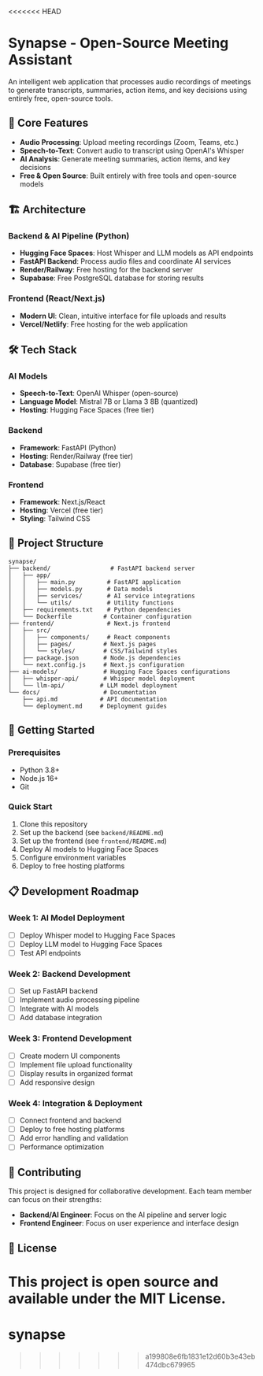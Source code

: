 <<<<<<< HEAD
# Synapse - Open-Source Meeting Assistant

An intelligent web application that processes audio recordings of meetings to generate transcripts, summaries, action items, and key decisions using entirely free, open-source tools.

## 🎯 Core Features

- **Audio Processing**: Upload meeting recordings (Zoom, Teams, etc.)
- **Speech-to-Text**: Convert audio to transcript using OpenAI's Whisper
- **AI Analysis**: Generate meeting summaries, action items, and key decisions
- **Free & Open Source**: Built entirely with free tools and open-source models

## 🏗️ Architecture

### Backend & AI Pipeline (Python)
- **Hugging Face Spaces**: Host Whisper and LLM models as API endpoints
- **FastAPI Backend**: Process audio files and coordinate AI services
- **Render/Railway**: Free hosting for the backend server
- **Supabase**: Free PostgreSQL database for storing results

### Frontend (React/Next.js)
- **Modern UI**: Clean, intuitive interface for file uploads and results
- **Vercel/Netlify**: Free hosting for the web application

## 🛠️ Tech Stack

### AI Models
- **Speech-to-Text**: OpenAI Whisper (open-source)
- **Language Model**: Mistral 7B or Llama 3 8B (quantized)
- **Hosting**: Hugging Face Spaces (free tier)

### Backend
- **Framework**: FastAPI (Python)
- **Hosting**: Render/Railway (free tier)
- **Database**: Supabase (free tier)

### Frontend
- **Framework**: Next.js/React
- **Hosting**: Vercel (free tier)
- **Styling**: Tailwind CSS

## 📁 Project Structure

```
synapse/
├── backend/                 # FastAPI backend server
│   ├── app/
│   │   ├── main.py         # FastAPI application
│   │   ├── models.py       # Data models
│   │   ├── services/       # AI service integrations
│   │   └── utils/          # Utility functions
│   ├── requirements.txt    # Python dependencies
│   └── Dockerfile         # Container configuration
├── frontend/               # Next.js frontend
│   ├── src/
│   │   ├── components/     # React components
│   │   ├── pages/         # Next.js pages
│   │   └── styles/        # CSS/Tailwind styles
│   ├── package.json       # Node.js dependencies
│   └── next.config.js     # Next.js configuration
├── ai-models/             # Hugging Face Spaces configurations
│   ├── whisper-api/       # Whisper model deployment
│   └── llm-api/          # LLM model deployment
└── docs/                  # Documentation
    ├── api.md            # API documentation
    └── deployment.md     # Deployment guides
```

## 🚀 Getting Started

### Prerequisites
- Python 3.8+
- Node.js 16+
- Git

### Quick Start
1. Clone this repository
2. Set up the backend (see `backend/README.md`)
3. Set up the frontend (see `frontend/README.md`)
4. Deploy AI models to Hugging Face Spaces
5. Configure environment variables
6. Deploy to free hosting platforms

## 📋 Development Roadmap

### Week 1: AI Model Deployment
- [ ] Deploy Whisper model to Hugging Face Spaces
- [ ] Deploy LLM model to Hugging Face Spaces
- [ ] Test API endpoints

### Week 2: Backend Development
- [ ] Set up FastAPI backend
- [ ] Implement audio processing pipeline
- [ ] Integrate with AI models
- [ ] Add database integration

### Week 3: Frontend Development
- [ ] Create modern UI components
- [ ] Implement file upload functionality
- [ ] Display results in organized format
- [ ] Add responsive design

### Week 4: Integration & Deployment
- [ ] Connect frontend and backend
- [ ] Deploy to free hosting platforms
- [ ] Add error handling and validation
- [ ] Performance optimization

## 🤝 Contributing

This project is designed for collaborative development. Each team member can focus on their strengths:
- **Backend/AI Engineer**: Focus on the AI pipeline and server logic
- **Frontend Engineer**: Focus on user experience and interface design

## 📄 License

This project is open source and available under the MIT License. 
=======
# synapse
>>>>>>> a199808e6fb1831e12d60b3e43eb474dbc679965
